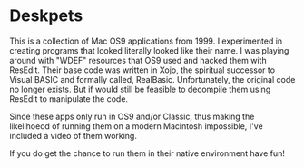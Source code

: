 # Deskpets
This is a collection of Mac OS9 applications from 1999.  I experimented in creating programs that looked literally looked like their name.  I was playing around with "WDEF" resources that OS9 used and hacked them with ResEdit.  Their base code was written in Xojo, the spiritual successor to Visual BASIC and formally called, RealBasic.  Unfortunately, the original code no longer exists.  But if would still be feasible to decompile them using ResEdit to manipulate the code.

Since these apps only run in OS9 and/or Classic, thus making the likelihoeod of running them on a modern Macintosh impossible, I've included a video of them working.

If you do get the chance to run them in their native environment have fun!


